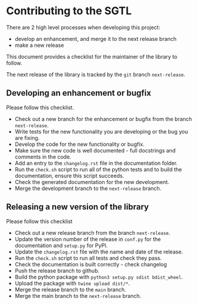 # Contributing to the SGTL

There are 2 high level processes when developing this project:
* develop an enhancement, and merge it to the next release branch
* make a new release

This document provides a checklist for the maintainer of the library to follow.

The next release of the library is tracked by the `git` branch `next-release`.

## Developing an enhancement or bugfix
Please follow this checklist.
* Check out a new branch for the enhancement or bugfix from the branch `next-release`.
* Write tests for the new functionality you are developing or the bug you are fixing.
* Develop the code for the new functionality or bugfix.
* Make sure the new code is well documented - full docstrings and comments in the code.
* Add an entry to the `changelog.rst` file in the documentation folder.
* Run the `check.sh` script to run all of the python tests and to build the documentation, ensure this script succeeds.
* Check the generated documentation for the new development.
* Merge the development branch to the `next-release` branch.

## Releasing a new version of the library
Please follow this checklist
* Check out a new release branch from the branch `next-release`.
* Update the version number of the release in `conf.py` for the documentation and `setup.py` for PyPI.
* Update the `changelog.rst` file with the name and date of the release.
* Run the `check.sh` script to run all tests and check they pass.
* Check the documentation is built correctly - check changelog
* Push the release branch to github.
* Build the python package with `python3 setup.py sdist bdist_wheel`.
* Upload the package with `twine upload dist/*`.
* Merge the release branch to the `main` branch.
* Merge the main branch to the `next-release` branch.
